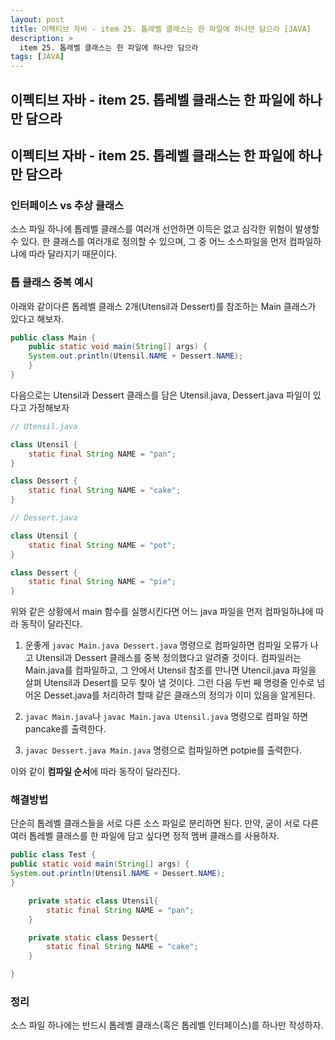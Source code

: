 ```yaml
---
layout: post
title: 이펙티브 자바 - item 25. 톱레벨 클래스는 한 파일에 하나만 담으라 [JAVA]
description: >
  item 25. 톱레벨 클래스는 한 파일에 하나만 담으라
tags: [JAVA]
---
```


## 이펙티브 자바 - item 25. 톱레벨 클래스는 한 파일에 하나만 담으라

## 이펙티브 자바 - item 25. 톱레벨 클래스는 한 파일에 하나만 담으라

### 인터페이스 vs 추상 클래스

소스 파일 하나에 톱레벨 클래스를 여러개 선언하면 이득은 없고 심각한 위험이 발생할 수 있다. 한 클래스를 여러개로 정의할 수 있으며, 그 중 어느 소스파일을 먼저 컴파일하냐에 따라 달라지기 때문이다.

### 톱 클래스 중복 예시

아래와 같이다른 톱레벨 클래스 2개(Utensil과 Dessert)를 참조하는 Main 클래스가 있다고 해보자.

```java
public class Main {
    public static void main(String[] args) {
    System.out.println(Utensil.NAME + Dessert.NAME);
    }
}
```

다음으로는 Utensil과 Dessert 클래스를 담은 Utensil.java, Dessert.java 파일이 있다고 가정해보자

```java
// Utensil.java

class Utensil {
    static final String NAME = "pan";
}

class Dessert {
    static final String NAME = "cake";
}
```

```java
// Dessert.java

class Utensil {
    static final String NAME = "pot";
}

class Dessert {
    static final String NAME = "pie";
}
```

위와 같은 상황에서 main 함수를 실행시킨다면 어느 java 파일을 먼저 컴파일하냐에 따라 동작이 달라진다.

1. 운좋게 `javac Main.java Dessert.java` 명령으로 컴파일하면 컴파일 오류가 나고 Utensil과 Dessert 클래스를 중복 정의했다고 알려줄 것이다.
   컴파일러는 Main.java를 컴파일하고, 그 안에서 Utensil 참조를 만나면 Utencil.java 파일을 살펴 Utensil과 Desert를 모두 찾아 낼 것이다.
   그런 다음 두번 째 명령줄 인수로 넘어온 Desset.java를 처리하려 할때 같은 클래스의 정의가 이미 있음을 알게된다.

2. `javac Main.java`나 `javac Main.java Utensil.java` 명령으로 컴파일 하면 pancake를 출력한다.

3. `javac Dessert.java Main.java` 명령으로 컴파일하면 potpie를 출력한다.

이와 같이 **컴파일 순서**에 따라 동작이 달라진다.

### 해결방법

단순히 톱레벨 클래스들을 서로 다른 소스 파일로 분리하면 된다.
만약, 굳이 서로 다른 여러 톱레벨 클래스를 한 파일에 담고 싶다면 정적 멤버 클래스를 사용하자.

```java
public class Test {
public static void main(String[] args) {
System.out.println(Utensil.NAME + Dessert.NAME);
}

    private static class Utensil{
        static final String NAME = "pan";
    }

    private static class Dessert{
        static final String NAME = "cake";
    }

}
```

### 정리

소스 파일 하나에는 반드시 톱레벨 클래스(혹은 톱레벨 인터페이스)를 하나만 작성하자.

